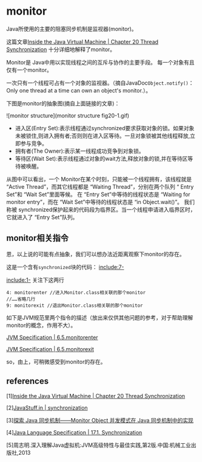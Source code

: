 # monitor

Java所使用的主要的阻塞同步机制是监视器(monitor)。

这篇文章[Inside the Java Virtual Machine | Chapter 20 Thread Synchronization][link: 1]
十分详细地解释了monitor。

Monitor是 Java中用以实现线程之间的互斥与协作的主要手段。
每一个对象有且仅有一个monitor。

一次只有一个线程可占有一个对象的监视器。（摘自JavaDoc`Object.notify()`：Only one thread at a time can own an object's monitor.）。

下图是monitor的抽象图(摘自上面链接的文章)：

![monitor structure](monitor structure fig20-1.gif)

* 进入区(Entry Set):表示线程通过synchronized要求获取对象的锁。如果对象未被锁住,则进入拥有者;否则则在进入区等待。一旦对象锁被其他线程释放,立即参与竞争。
* 拥有者(The Owner):表示某一线程成功竞争到对象锁。
* 等待区(Wait Set):表示线程通过对象的wait方法,释放对象的锁,并在等待区等待被唤醒。

从图中可以看出，一个 Monitor在某个时刻，只能被一个线程拥有，该线程就是 “Active Thread”，而其它线程都是 “Waiting Thread”，分别在两个队列 “ Entry Set”和 “Wait Set”里面等候。
在 “Entry Set”中等待的线程状态是 “Waiting for monitor entry”，而在 “Wait Set”中等待的线程状态是 “in Object.wait()”。
我们称被 synchronized保护起来的代码段为临界区。当一个线程申请进入临界区时，它就进入了 “Entry Set”队列。

## monitor相关指令

恩，以上说的可能有点抽象，我们可以想办法近距离观察下monitor的存在。

这是一个含有`synchronized`块的代码：
[include:7-](../../javacode/src/main/java/com/tea/lang/monitor/Monitor.java)

[include:1-](Monitor.class.txt)
关注下这两行
~~~
4: monitorenter //进入Monitor.class相关联的那个monitor
//……省略几行
9: monitorexit //退出Monitor.class相关联的那个monitor
~~~

如下是JVM规范里两个指令的描述（放出来仅供其他问题的参考，对于帮助理解monitor的概念，作用不大）。

[JVM Specification | 6.5.monitorenter](http://docs.oracle.com/javase/specs/jvms/se8/html/jvms-6.html#jvms-6.5.monitorenter)

[JVM Specification | 6.5.monitorexit](http://docs.oracle.com/javase/specs/jvms/se8/html/jvms-6.html#jvms-6.5.monitorexit)

so，由上，可稍微感受到monitor的存在。

## references

[1][Inside the Java Virtual Machine | Chapter 20 Thread Synchronization][link: 1]

[2][JavaStuff.in | synchronization](http://www.javastuff.in/2011/08/synchronization.html)

[3][探索 Java 同步机制——Monitor Object 并发模式在 Java 同步机制中的实现](https://www.ibm.com/developerworks/cn/java/j-lo-synchronized/)

[4][Java Language Specification | 17.1. Synchronization][link: 4]

[5]周志明.深入理解Java虚拟机:JVM高级特性与最佳实践,第2版.中国:机械工业出版社,2013


[link: 1]: http://www.artima.com/insidejvm/ed2/threadsynch.html

[link: 4]: http://docs.oracle.com/javase/specs/jls/se8/html/jls-17.html#jls-17.1









